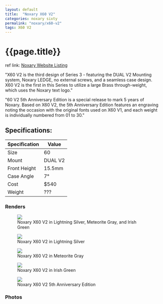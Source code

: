 ```yaml
---
layout: default
title:  "Noxary X60 V2"
categories: noxary sixty
permalink: "noxary/x60-v2"
tags: X60 V2
---
```

# {{page.title}}

ref link: [Noxary Website Listing](https://noxary.co/collections/x60-v2/products/x60-v2)

"X60 V2 is the third design of Series 3 - featuring the DUAL V2 Mounting system, Noxary LEDGE, no external screws, and a seamless case design. X60 V2 is the first in this Series to utilize a large Brass through-weight, which uses the Noxary text logo."

"60 V2 5th Anniversary Edition is a special release to mark 5 years of Noxary. Based on X60 V2, the 5th Anniversary Edition features an engraving noting the occasion with the original fonts used on X60 V1, and each weight is individually numbered from 01 to 30."

## Specifications:

| Specification | Value |
|---|---|
| Size | 60 |
| Mount | DUAL V2 |
| Front Height | 15.5mm |
| Case Angle | 7° |
| Cost | $540 |
| Weight | ??? |

### Renders
<figure>
  <img src="{{ 'assets/images/noxary/x60-v2/x60-v2-all-colors.png' | relative_url }}">
  <figcaption>Noxary X60 V2 in Lightning Silver, Meteorite Gray, and Irish Green</figcaption>
</figure>

<figure>
  <img src="{{ 'assets/images/noxary/x60-v2/x60-v2-lightning-silver.png' | relative_url }}">
  <figcaption>Noxary X60 V2 in Lightning Silver</figcaption>
</figure>

<figure>
  <img src="{{ 'assets/images/noxary/x60-v2/x60-v2-meteorite-gray.png' | relative_url }}">
  <figcaption>Noxary X60 V2 in Meteorite Gray</figcaption>
</figure>

<figure>
  <img src="{{ 'assets/images/noxary/x60-v2/x60-v2-irish-green.png' | relative_url }}">
  <figcaption>Noxary X60 V2 in Irish Green</figcaption>
</figure>

<figure>
  <img src="{{ 'assets/images/noxary/x60-v2/x60-v2-5th-anniversary-edition.png' | relative_url }}">
  <figcaption>Noxary X60 V2 5th Anniversary Edition</figcaption>
</figure>

### Photos

